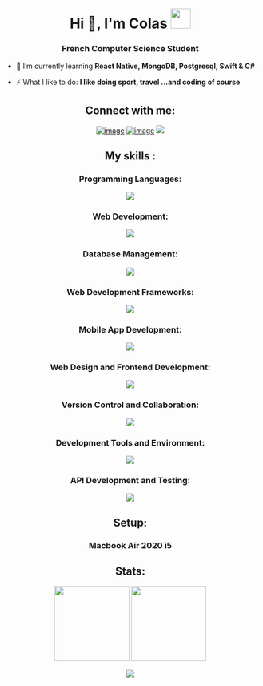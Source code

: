 <h1 align="center">Hi 👋, I'm Colas <img width="40" height="40" src="https://emoji.gg/assets/emoji/8111-shinycharizard.gif"></h1>
<h3 align="center">French Computer Science Student</h3>

- 🌱 I’m currently learning **React Native, MongoDB, Postgresql, Swift & C#**

- ⚡ What I like to do: **I like doing sport, travel ...and coding of course**

<h2 align="center">Connect with me:</h2>
<div align="center">

[![image](https://img.shields.io/badge/Instagram-E4405F?style=for-the-badge&logo=instagram&logoColor=white)](https://www.instagram.com/colasnaudi/)
[![image](https://img.shields.io/badge/Gmail-D14836?style=for-the-badge&logo=gmail&logoColor=white)](mailto:colasnaudi@gmail.com)
<img src="https://img.shields.io/github/followers/colasnaudi?style=for-the-badge">
  
</div>

<h2 align="center">My skills :</h2>
<h3 align="center">Programming Languages:</h3>
<p align="center">
  <a href="https://skillicons.dev">
    <img src="https://skillicons.dev/icons?i=c,cs,cpp,bash,html,java,js,php,py,r,swift" />
  </a>
</p>
<h3 align="center">Web Development:</h3>
<p align="center">
  <a href="https://skillicons.dev">
    <img src="https://skillicons.dev/icons?i=bootstrap,css,flask,html,js,mongo,mysql,php,postgres,react,sass,sqlite" />
  </a>
</p>
<h3 align="center">Database Management:</h3>
<p align="center">
  <a href="https://skillicons.dev">
    <img src="https://skillicons.dev/icons?i=mongo,mysql,postgres,sqlite" />
  </a>
</p>
<h3 align="center">Web Development Frameworks:</h3>
<p align="center">
  <a href="https://skillicons.dev">
    <img src="https://skillicons.dev/icons?i=flask,react" />

  </a>
</p>
<h3 align="center">Mobile App Development:</h3>
<p align="center">
  <a href="https://skillicons.dev">
    <img src="https://skillicons.dev/icons?i=swift,unity" />
  </a>
</p>

<h3 align="center">Web Design and Frontend Development:</h3>
<p align="center">
  <a href="https://skillicons.dev">
    <img src="https://skillicons.dev/icons?i=html,css,sass,bootstrap,figma" />
  </a>
</p>

<h3 align="center">Version Control and Collaboration:</h3>
<p align="center">
  <a href="https://skillicons.dev">
    <img src="https://skillicons.dev/icons?i=git,github" />
  </a>
</p>

<h3 align="center">Development Tools and Environment:</h3>
<p align="center">
  <a href="https://skillicons.dev">
    <img src="https://skillicons.dev/icons?i=vscode,docker" />
  </a>
</p>

<h3 align="center">API Development and Testing:</h3>
<p align="center">
  <a href="https://skillicons.dev">
    <img src="https://skillicons.dev/icons?i=postman" />
  </a>
</p>

<h2 align="center">Setup:</h2>
<h3 align="center">Macbook Air 2020 i5</h3>


<h2 align="center">Stats:</h2>
<p align= "center">
  <img height= "150" src="https://github-readme-stats.vercel.app/api?username=colasnaudi&theme=react&show_icons=true&include_all_commits=true" />
  <img height= "150" src="https://github-readme-stats.vercel.app/api/top-langs/?username=colasnaudi&theme=react&layout=compact" />
</p>

<p align= "center">
  <img src="https://github-readme-streak-stats.herokuapp.com/?user=colasnaudi&theme=react" />
</p>